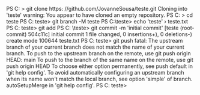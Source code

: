 PS C: > git clone https: //github.com/JovanneSousa/teste.git
Cloning into 'teste'
warning: You appear to have cloned an empty repository.
PS C: > cd teste
PS C: teste> git branch -M teste
PS C:\teste> echo 'teste' › teste.txt
PS C: teste> git add
PS C: \teste> git commit -m 'initial commit' 
  [teste (root-commit) 504c11c] initial commit
  1 file changed, 0 insertions+), 0 deletions-) create mode 100644 teste.txt
PS C: teste> git push
fatal: The upstream branch of your current branch does not match the name of your current branch.
To push to the upstream branch
on the remote, use
  git push origin HEAD: main
To push to the branch of the same name on the remote, use
git push origin HEAD
To choose either option permanently, see push default in 'git help config'.
To avoid automatically configuring an upstream branch when its name won't match the local branch, see option 'simple' of branch. autoSetupMerge in 'git help config'.
PS C: teste>
